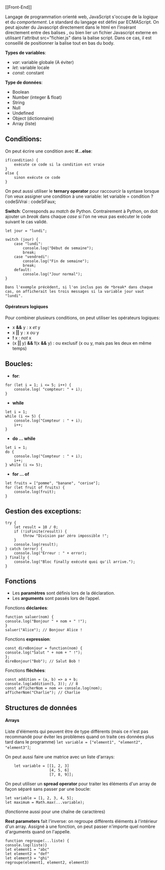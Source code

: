 [[Front-End]]

Langage de programmation orienté web, JavaScript s'occupe de la *logique* et du *comportement*. Le standard du  langage est défini par ECMAScript.
On peut ajouter du Javascript directement dans le html en l'insérant directement entre des balises <script></script>, ou bien lier un fichier Javascript externe en utilisant l'attribut src="fichier.js" dans la balise script. Dans ce cas, il est conseillé de positionner la balise tout en bas du body.

**Types de variables**:
- *var*: variable globale (A éviter)
- *let*: variable locale
- *const*: constant

**Type de données**:
- Boolean
- Number (integer & float)
- String
- Null
- Undefined
- Object (dictionnaire) 
- Array (liste)

## Conditions:

On peut écrire une condition avec **if...else**:
```
if(condition) {
	exécute ce code si la condition est vraie
}
else {
	sinon exécute ce code
}
```

On peut aussi utiliser le **ternary operator** pour raccourcir la syntaxe lorsque l'on veux assigner une condition à une variable:
	let variable = condition ? codeSiVrai : codeSiFaux;

**Switch**:
Corresponds au *match* de Python. Contrairement à Python, on doit ajouter un *break* dans chaque *case* si l'on ne veux pas exécuter le code suivant le cas validé.

```
let jour = "lundi";

switch (jour) {
	case "lundi":
		console.log("Début de semaine");
		break;
	case "vendredi":
		console.log("Fin de semaine");
		break;
	default:
		console.log("Jour normal");
}
```

```ad-note
Dans l'exemple précèdent, si l'on inclus pas de *break* dans chaque cas, on afficherait les trois messages si la variable jour vaut "lundi". 
```

#### Opérateurs logiques

Pour combiner plusieurs conditions, on peut utiliser les opérateurs logiques:
- x **&&** y : x *et* y
- x **||** y : x *ou* y
- **!** x : *not* x
- (x **||** y) **&&** **!**(x **&&** y) : ou exclusif (x ou y, mais pas les deux en même temps)
  
## Boucles:

- **for**:
```
for (let i = 1; i <= 5; i++) {
	console.log( "compteur: " + i);
}
```

- **while**
```
let i = 1;
while (i <= 5) {
	console.log("Compteur : " + i);
	i++;
}
```

- **do ... while** 
```
let i = 1;
do {
	console.log("Compteur : " + i);
	i++;
} while (i <= 5);
```

- **for ... of**
```
let fruits = ["pomme", "banane", "cerise"];
for (let fruit of fruits) {
	console.log(fruit);
}
```


## Gestion des exceptions:

```
try {
	let result = 10 / 0;
	if (!isFinite(result)) {
		throw "Division par zéro impossible !";
	}
	console.log(result);
} catch (error) {
	console.log("Erreur : " + error);
} finally {
	console.log("Bloc finally exécuté quoi qu'il arrive.");
}
```


## Fonctions

- Les **paramètres** sont définis lors de la déclaration.
- Les **arguments** sont passés lors de l’appel.

Fonctions **déclarées**:
```
function saluer(nom) {
console.log("Bonjour " + nom + " !");
}
saluer("Alice"); // Bonjour Alice !
```

Fonctions **expression**:
```
const direBonjour = function(nom) {
console.log("Salut " + nom + " !");
};
direBonjour("Bob"); // Salut Bob !
```

Fonctions **fléchées**:
```
const addition = (a, b) => a + b;
console.log(addition(5, 3)); // 8
const afficherNom = nom => console.log(nom);
afficherNom("Charlie"); // Charlie
```


## Structures de données

#### Arrays

 Liste d'éléments qui peuvent être de type différents (mais ce n'est pas recommandé pour éviter les problèmes quand on traite ces données plus tard dans le programme)
  `let variable = ["element1", "element2", "element3"]`;
  
  On peut aussi faire une matrice avec un liste d'arrays:
```
	let variable = [[1, 2, 3]
					[4, 5, 6]
					[7, 8, 9]];
```

On peut utiliser un **spread operator** pour traiter les éléments d'un array de façon séparé sans passer par une boucle:

```
let variable = [1, 2, 3, 4, 5];
let maximum = Math.max(...variable);
```
(fonctionne aussi pour une chaîne de caractères)

**Rest parameters** fait l'inverse: on regroupe différents éléments à l'intérieur d'un array. Assigné à une fonction, on peut passer n'importe quel nombre d'arguments quand on l'appelle.

```
function regroupe(...liste) {
console.log(liste)}
let element1 = "abc"
let element2 = "def"
let element3 = "ghi"
regroupe(element1, element2, element3)
```
